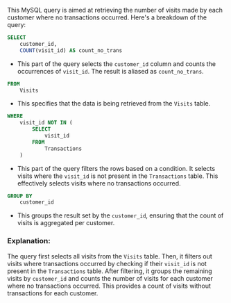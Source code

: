 This MySQL query is aimed at retrieving the number of visits made by each customer where no transactions occurred. Here's a breakdown of the query:

```sql
SELECT
    customer_id,
    COUNT(visit_id) AS count_no_trans
```
- This part of the query selects the `customer_id` column and counts the occurrences of `visit_id`. The result is aliased as `count_no_trans`.

```sql
FROM
    Visits
```
- This specifies that the data is being retrieved from the `Visits` table.

```sql
WHERE
    visit_id NOT IN (
        SELECT
            visit_id
        FROM
            Transactions
    )
```
- This part of the query filters the rows based on a condition. It selects visits where the `visit_id` is not present in the `Transactions` table. This effectively selects visits where no transactions occurred.

```sql
GROUP BY
    customer_id
```
- This groups the result set by the `customer_id`, ensuring that the count of visits is aggregated per customer.

### Explanation:

The query first selects all visits from the `Visits` table. Then, it filters out visits where transactions occurred by checking if their `visit_id` is not present in the `Transactions` table. After filtering, it groups the remaining visits by `customer_id` and counts the number of visits for each customer where no transactions occurred. This provides a count of visits without transactions for each customer.
